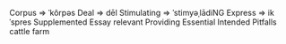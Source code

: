 
Corpus => ˈkôrpəs
Deal => dēl
Stimulating => ˈstimyəˌlādiNG
Express => ikˈspres
Supplemented
Essay
relevant
Providing
Essential
Intended
Pitfalls
cattle farm
